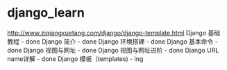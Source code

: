 # django_learn 
http://www.ziqiangxuetang.com/django/django-template.html
Django 基础教程 - done
Django 简介	- done
Django 环境搭建	- done
Django 基本命令	- done
Django 视图与网址	- done
Django 视图与网址进阶	- done
Django URL name详解	- done
Django 模板（templates)	- ing
